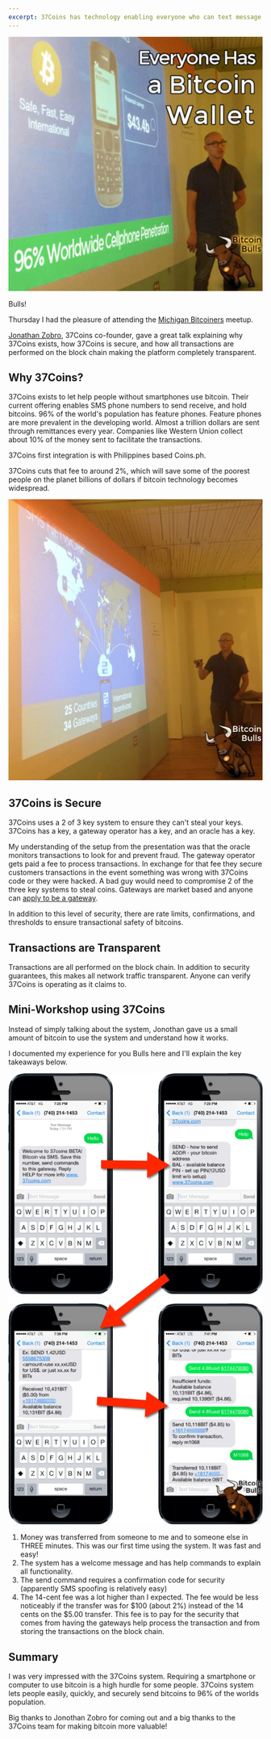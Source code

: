 ```yaml
---
excerpt: 37Coins has technology enabling everyone who can text message to use bitcoin. Their presentation at the Michigan Bitcoiners Detroit meetup was outstanding!
---
```


![Jonathan Zobro shows off the 37 Coins platform in Detroit.](/images/michigan-bitcoiners-37coins.jpg)

Bulls!

Thursday I had the pleasure of attending the [Michigan Bitcoiners](http://www.michiganbitcoiners.org/) meetup.

[Jonathan Zobro](https://twitter.com/jonathan_zobro), 37Coins co-founder, gave a great talk explaining why 37Coins exists, how 37Coins is secure, and how all transactions are performed on the block chain making the platform completely transparent.

## Why 37Coins?

37Coins exists to let help people without smartphones use bitcoin. Their current offering enables SMS phone numbers to send receive, and hold bitcoins. 96% of the world's population has feature phones. Feature phones are more prevalent in the developing world. Almost a trillion dollars are sent through remittances every year. Companies like Western Union collect about 10% of the money sent to facilitate the transactions.

37Coins first integration is with Philippines based Coins.ph.

37Coins cuts that fee to around 2%, which will save some of the poorest people on the planet billions of dollars if bitcoin technology becomes widespread.

![37Coins is in 25 countries](/images/michigan-bitcoiners-37coins-network.jpg)

## 37Coins is Secure

37Coins uses a 2 of 3 key system to ensure they can't steal your keys. 37Coins has a key, a gateway operator has a key, and an oracle has a key.

My understanding of the setup from the presentation was that the oracle monitors transactions to look for and prevent fraud. The gateway operator gets paid a fee to process transactions. In exchange for that fee they secure customers transactions in the event something was wrong with 37Coins code or they were hacked. A bad guy would need to compromise 2 of the three key systems to steal coins. Gateways are market based and anyone can [apply to be a gateway](https://www.37coins.com/en/gateways).

In addition to this level of security, there are rate limits, confirmations, and thresholds to ensure transactional safety of bitcoins.

## Transactions are Transparent

Transactions are all performed on the block chain. In addition to security guarantees, this makes all network traffic transparent. Anyone can verify 37Coins is operating as it claims to.

## Mini-Workshop using 37Coins

Instead of simply talking about the system, Jonothan gave us a small amount of bitcoin to use the system and understand how it works.

I documented my experience for you Bulls here and I'll explain the key takeaways below.

![37Coins wallet setup and use](/images/37coins-mini-workshop.jpg)

 1. Money was transferred from someone to me and to someone else in THREE minutes. This was our first time using the system. It was fast and easy!
 2. The system has a welcome message and has help commands to explain all functionality.
 3. The send command requires a confirmation code for security (apparently SMS spoofing is relatively easy)
 4. The 14-cent fee was a lot higher than I expected. The fee would be less noticeably if the transfer was for $100 (about 2%) instead of the 14 cents on the $5.00 transfer. This fee is to pay for the security that comes from having the gateways help process the transaction and from storing the transactions on the block chain.

## Summary

 I was very impressed with the 37Coins system. Requiring a smartphone or computer to use bitcoin is a high hurdle for some people. 37Coins system lets people easily, quickly, and securely send bitcoins to 96% of the worlds population.

 Big thanks to Jonothan Zobro for coming out and a big thanks to the 37Coins team for making bitcoin more valuable!
